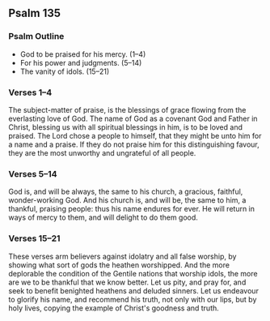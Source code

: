 ## Psalm 135

### Psalm Outline

- God to be praised for his mercy. (1–4)
- For his power and judgments. (5–14)
- The vanity of idols. (15–21)

### Verses 1–4

The subject-matter of praise, is the blessings of grace flowing from the everlasting love of God. The name of God as a covenant God and Father in Christ, blessing us with all spiritual blessings in him, is to be loved and praised. The Lord chose a people to himself, that they might be unto him for a name and a praise. If they do not praise him for this distinguishing favour, they are the most unworthy and ungrateful of all people.

### Verses 5–14

God is, and will be always, the same to his church, a gracious, faithful, wonder-working God. And his church is, and will be, the same to him, a thankful, praising people: thus his name endures for ever. He will return in ways of mercy to them, and will delight to do them good.

### Verses 15–21

These verses arm believers against idolatry and all false worship, by showing what sort of gods the heathen worshipped. And the more deplorable the condition of the Gentile nations that worship idols, the more are we to be thankful that we know better. Let us pity, and pray for, and seek to benefit benighted heathens and deluded sinners. Let us endeavour to glorify his name, and recommend his truth, not only with our lips, but by holy lives, copying the example of Christ's goodness and truth.

